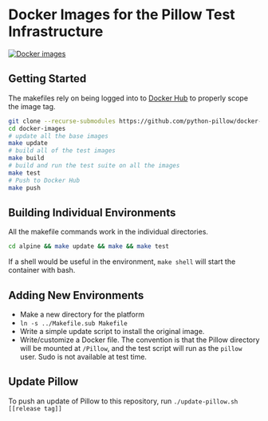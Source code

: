 # Docker Images for the Pillow Test Infrastructure

[![Docker images](https://github.com/python-pillow/docker-images/workflows/Docker%20images/badge.svg)](https://github.com/python-pillow/docker-images/actions?query=workflow%3A"Docker+Images")

## Getting Started

The makefiles rely on being logged into to [Docker Hub](https://hub.docker.com) to properly scope
the image tag.

```bash
git clone --recurse-submodules https://github.com/python-pillow/docker-images.git
cd docker-images
# update all the base images
make update
# build all of the test images
make build
# build and run the test suite on all the images
make test
# Push to Docker Hub
make push
```

## Building Individual Environments

All the makefile commands work in the individual directories.

```bash
cd alpine && make update && make && make test
```

If a shell would be useful in the environment, `make shell` will start
the container with bash.

## Adding New Environments

- Make a new directory for the platform
- `ln -s ../Makefile.sub Makefile`
- Write a simple update script to install the original image.
- Write/customize a Docker file. The convention is that the Pillow directory will be mounted at `/Pillow`, and the test script will run as the `pillow` user. Sudo is not available at test time.

## Update Pillow

To push an update of Pillow to this repository, run `./update-pillow.sh [[release tag]]`
